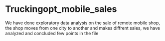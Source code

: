 # Truckingopt_mobile_sales
We have done exploratory data analysis on the sale of remote mobile shop, the shop moves from one city to another and makes diffrent sales, we have analyzed and concluded few points in the file
